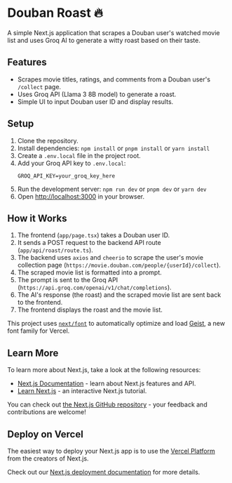 # Douban Roast 🔥

A simple Next.js application that scrapes a Douban user's watched movie list and uses Groq AI to generate a witty roast based on their taste.

## Features

*   Scrapes movie titles, ratings, and comments from a Douban user's `/collect` page.
*   Uses Groq API (Llama 3 8B model) to generate a roast.
*   Simple UI to input Douban user ID and display results.

## Setup

1.  Clone the repository.
2.  Install dependencies: `npm install` or `pnpm install` or `yarn install`
3.  Create a `.env.local` file in the project root.
4.  Add your Groq API key to `.env.local`:
    ```
    GROQ_API_KEY=your_groq_key_here
    ```
5.  Run the development server: `npm run dev` or `pnpm dev` or `yarn dev`
6.  Open [http://localhost:3000](http://localhost:3000) in your browser.

## How it Works

1.  The frontend (`app/page.tsx`) takes a Douban user ID.
2.  It sends a POST request to the backend API route (`app/api/roast/route.ts`).
3.  The backend uses `axios` and `cheerio` to scrape the user's movie collection page (`https://movie.douban.com/people/{userId}/collect`).
4.  The scraped movie list is formatted into a prompt.
5.  The prompt is sent to the Groq API (`https://api.groq.com/openai/v1/chat/completions`).
6.  The AI's response (the roast) and the scraped movie list are sent back to the frontend.
7.  The frontend displays the roast and the movie list.

This project uses [`next/font`](https://nextjs.org/docs/app/building-your-application/optimizing/fonts) to automatically optimize and load [Geist](https://vercel.com/font), a new font family for Vercel.

## Learn More

To learn more about Next.js, take a look at the following resources:

- [Next.js Documentation](https://nextjs.org/docs) - learn about Next.js features and API.
- [Learn Next.js](https://nextjs.org/learn) - an interactive Next.js tutorial.

You can check out [the Next.js GitHub repository](https://github.com/vercel/next.js) - your feedback and contributions are welcome!

## Deploy on Vercel

The easiest way to deploy your Next.js app is to use the [Vercel Platform](https://vercel.com/new?utm_medium=default-template&filter=next.js&utm_source=create-next-app&utm_campaign=create-next-app-readme) from the creators of Next.js.

Check out our [Next.js deployment documentation](https://nextjs.org/docs/app/building-your-application/deploying) for more details.
